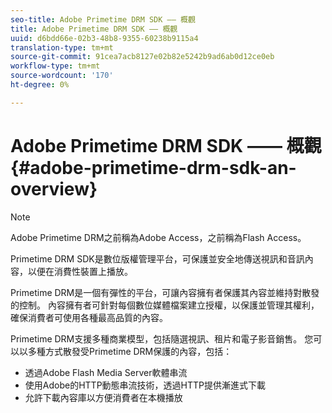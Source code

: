 ```yaml
---
seo-title: Adobe Primetime DRM SDK —— 概觀
title: Adobe Primetime DRM SDK —— 概觀
uuid: d6bdd66e-02b3-48b8-9355-60238b9115a4
translation-type: tm+mt
source-git-commit: 91cea7acb8127e02b82e5242b9ad6ab0d12ce0eb
workflow-type: tm+mt
source-wordcount: '170'
ht-degree: 0%

---
```



# Adobe Primetime DRM SDK —— 概觀{#adobe-primetime-drm-sdk-an-overview}

>[!NOTE]
>
>Adobe Primetime DRM之前稱為Adobe Access，之前稱為Flash Access。

Primetime DRM SDK是數位版權管理平台，可保護並安全地傳送視訊和音訊內容，以便在消費性裝置上播放。

Primetime DRM是一個有彈性的平台，可讓內容擁有者保護其內容並維持對散發的控制。 內容擁有者可針對每個數位媒體檔案建立授權，以保護並管理其權利，確保消費者可使用各種最高品質的內容。

Primetime DRM支援多種商業模型，包括隨選視訊、租片和電子影音銷售。 您可以以多種方式散發受Primetime DRM保護的內容，包括：

* 透過Adobe Flash Media Server軟體串流
* 使用Adobe的HTTP動態串流技術，透過HTTP提供漸進式下載
* 允許下載內容庫以方便消費者在本機播放

